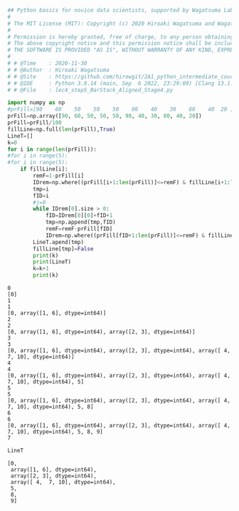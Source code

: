 ```python
## Python basics for novice data scientists, supported by Wagatsuma Lab@Kyutech 
#
# The MIT License (MIT): Copyright (c) 2020 Hiroaki Wagatsuma and Wagatsuma Lab@Kyutech
# 
# Permission is hereby granted, free of charge, to any person obtaining a copy of this software and associated documentation files (the "Software"), to deal in the Software without restriction, including without limitation the rights to use, copy, modify, merge, publish, distribute, sublicense, and/or sell copies of the Software, and to permit persons to whom the Software is furnished to do so, subject to the following conditions:
# The above copyright notice and this permission notice shall be included in all copies or substantial portions of the Software.
# THE SOFTWARE IS PROVIDED "AS IS", WITHOUT WARRANTY OF ANY KIND, EXPRESS OR IMPLIED, INCLUDING BUT NOT LIMITED TO THE WARRANTIES OF MERCHANTABILITY, FITNESS FOR A PARTICULAR PURPOSE AND NONINFRINGEMENT. IN NO EVENT SHALL THE AUTHORS OR COPYRIGHT HOLDERS BE LIABLE FOR ANY CLAIM, DAMAGES OR OTHER LIABILITY, WHETHER IN AN ACTION OF CONTRACT, TORT OR OTHERWISE, ARISING FROM, OUT OF OR IN CONNECTION WITH THE SOFTWARE OR THE USE OR OTHER DEALINGS IN THE SOFTWARE. */
#
# # @Time    : 2020-11-30 
# # @Author  : Hiroaki Wagatsuma
# # @Site    : https://github.com/hirowgit/2A1_python_intermediate_course
# # @IDE     : Python 3.9.14 (main, Sep  6 2022, 23:29:09) [Clang 13.1.6 (clang-1316.0.21.2.5)] on darwin
# # @File    : lec4_step5_BarStack_Aligned_Stage4.py 

```


```python
import numpy as np
#prFill=[90    60    50    50    50    90    40    30    80    40  20 ]/100;
prFill=np.array([90, 60, 50, 50, 50, 90, 40, 30, 80, 40, 20])
prFill=prFill/100
fillLine=np.full(len(prFill),True)
LineT=[]
k=0
for i in range(len(prFill)):
#for i in range(5):
#for i in range(5):
    if fillLine[i]:
        remF=1-prFill[i]
        IDrem=np.where((prFill[i+1:len(prFill)]<=remF) & fillLine[i+1:len(prFill)])
        tmp=i
        fID=i
        #j=0
        while IDrem[0].size > 0:
            fID=IDrem[0][0]+fID+1
            tmp=np.append(tmp,fID)
            remF=remF-prFill[fID]
            IDrem=np.where((prFill[fID+1:len(prFill)]<=remF) & fillLine[fID+1:len(prFill)])
        LineT.apend(tmp)
        fillLine[tmp]=False
        print(k)
        print(LineT)
        k=k+1
        print(k)
```

    0
    [0]
    1
    1
    [0, array([1, 6], dtype=int64)]
    2
    2
    [0, array([1, 6], dtype=int64), array([2, 3], dtype=int64)]
    3
    3
    [0, array([1, 6], dtype=int64), array([2, 3], dtype=int64), array([ 4,  7, 10], dtype=int64)]
    4
    4
    [0, array([1, 6], dtype=int64), array([2, 3], dtype=int64), array([ 4,  7, 10], dtype=int64), 5]
    5
    5
    [0, array([1, 6], dtype=int64), array([2, 3], dtype=int64), array([ 4,  7, 10], dtype=int64), 5, 8]
    6
    6
    [0, array([1, 6], dtype=int64), array([2, 3], dtype=int64), array([ 4,  7, 10], dtype=int64), 5, 8, 9]
    7



```python
LineT
```




    [0,
     array([1, 6], dtype=int64),
     array([2, 3], dtype=int64),
     array([ 4,  7, 10], dtype=int64),
     5,
     8,
     9]




```python

```
